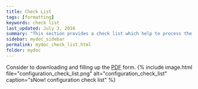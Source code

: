 ```yaml
---
title: Check List
tags: [formatting]
keywords: check list
last_updated: July 3, 2016
summary: "This section provides a check list which help to process the installation of an HPC cluster"
sidebar: mydoc_sidebar
permalink: mydoc_check_list.html
folder: mydoc
---
```


Consider to downloading and filling up the [PDF](pdf/configuration_check_list.pdf) form.
{% include image.html file="configuration_check_list.png" alt="configuration_check_list" caption="sNow! configuration check list" %}
